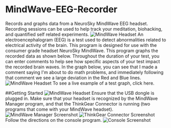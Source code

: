 # MindWave-EEG-Recorder
Records and graphs data from a NeuroSky MindWave EEG headset. Recording sessions can be used to help track your meditation, biohacking, and quantified self related experiments.
![MindWave Headset](http://by-jl.com/mindwave-eeg-recorder/readme/neurosky.jpg)
An electroencephalogram (EEG) is a test used to detect abnormalities related to electrical activity of the brain. This program is designed for use with the consumer grade headset NeuroSky MindWave.
This program graphs the recorded data as shown below. Throughout the duration of your test, you can enter comments to help see how specific aspects of your test impact the recorded brain waves. In the graph below, you can see that I made a comment saying I'm about to do math problems, and immediately following that comment we see a large deviation in the Red and Blue lines.
![MindWave Headset](http://by-jl.com/mindwave-eeg-recorder/readme/graph.png)
To see a live example of a test graph, click here.

##Getting Started
![MindWave Headset](http://by-jl.com/mindwave-eeg-recorder/readme/parts.jpg)
Ensure that the USB dongle is plugged in. Make sure that your headset is recognized by the MindWave Manager program, and that the ThinkGear Connector is running (two programs that come with your MindWave headset).
![MindWave Manager Screenshot](http://by-jl.com/mindwave-eeg-recorder/readme/mindwave-manager.png)
![ThinkGear Connector Screenshot](http://by-jl.com/mindwave-eeg-recorder/readme/mindwave-connector.png)
Follow the directions on the console program.
![Console Screenshot](http://by-jl.com/mindwave-eeg-recorder/readme/console.png)


